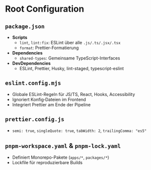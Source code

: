# Root Configuration

## `package.json`

- **Scripts**
  - `lint`, `lint:fix`: ESLint über alle `.js/.ts/.jsx/.tsx`
  - `format`: Prettier-Formatierung
- **Dependencies**
  - `shared-types`: Gemeinsame TypeScript-Interfaces
- **DevDependencies**
  - ESLint, Prettier, Husky, lint-staged, typescript-eslint

## `eslint.config.mjs`

- Globale ESLint-Regeln für JS/TS, React, Hooks, Accessibility
- Ignoriert Konfig‑Dateien im Frontend
- Integriert Prettier am Ende der Pipeline

## `prettier.config.js`

- `semi: true`, `singleQuote: true`, `tabWidth: 2`, `trailingComma: "es5"`

## `pnpm-workspace.yaml` & `pnpm-lock.yaml`

- Definiert Monorepo-Pakete (`apps/*`, `packages/*`)
- Lockfile für reproduzierbare Builds
